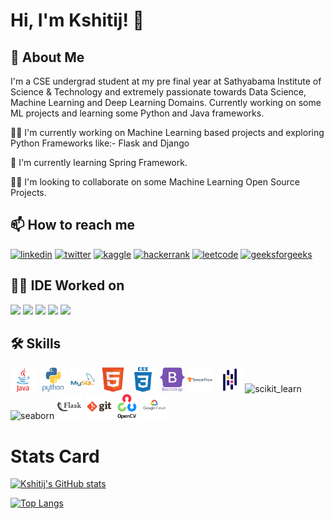 # Hi, I'm Kshitij! 👋
## 🚀 About Me
I'm a CSE undergrad student at my pre final year at Sathyabama Institute of Science & Technology and extremely passionate towards Data Science, Machine Learning and Deep Learning Domains. Currently working on some ML projects and learning some Python and Java frameworks.

👩‍💻 I'm currently working on Machine Learning based projects and exploring Python Frameworks like:- Flask and Django

🧠 I'm currently learning Spring Framework.

👯‍♀️ I'm looking to collaborate on some Machine Learning Open Source Projects.

## 📫 How to reach me 
[![linkedin](https://img.shields.io/badge/linkedin-0A66C2?style=for-the-badge&logo=linkedin&logoColor=white)](https://www.linkedin.com/in/kshitij-barnwal-430082200/) [![twitter](https://img.shields.io/badge/twitter-1DA1F2?style=for-the-badge&logo=twitter&logoColor=white)](https://twitter.com/kshibarn) [![kaggle](https://img.shields.io/badge/Kaggle-20BEFF?style=for-the-badge&logo=Kaggle&logoColor=white)](https://www.kaggle.com/kshitijbarnwal) [![hackerrank](https://img.shields.io/badge/-Hackerrank-2EC866?style=for-the-badge&logo=HackerRank&logoColor=white)](https://www.hackerrank.com/kshibarn) [![leetcode](https://img.shields.io/badge/-LeetCode-FFA116?style=for-the-badge&logo=LeetCode&logoColor=black)](https://leetcode.com/kshibarn/) [![geeksforgeeks](https://img.shields.io/badge/GeeksforGeeks-298D46?style=for-the-badge&logo=geeksforgeeks&logoColor=white)](https://auth.geeksforgeeks.org/user/kshitijghaziabad/profile)

## 👩‍💻 IDE Worked on
<img src="https://img.shields.io/badge/Visual_Studio_Code-0078D4?style=for-the-badge&logo=visual%20studio%20code&logoColor=white" height="20"/> <img src="https://img.shields.io/badge/PyCharm-000000.svg?&style=for-the-badge&logo=PyCharm&logoColor=white" height="20"/> <img src="https://img.shields.io/badge/Colab-F9AB00?style=for-the-badge&logo=googlecolab&color=525252" height="20"/> <img src="https://img.shields.io/badge/Eclipse-2C2255?style=for-the-badge&logo=eclipse&logoColor=white" height="20"/> <img src="https://img.shields.io/badge/sublime_text-%23575757.svg?&style=for-the-badge&logo=sublime-text&logoColor=important" height="20"/>

## 🛠 Skills
<div>
  <img src="https://github.com/devicons/devicon/blob/master/icons/java/java-original-wordmark.svg" title="Java" alt="Java" width="40" height="40"/>&nbsp;
  <img src="https://github.com/devicons/devicon/blob/master/icons/python/python-original-wordmark.svg" title="Python" alt="Python" width="40" height="40"/>&nbsp;
  <img src="https://github.com/devicons/devicon/blob/master/icons/mysql/mysql-original-wordmark.svg" title="MySQL"  alt="MySQL" width="40" height="40"/>&nbsp;
  <img src="https://github.com/devicons/devicon/blob/master/icons/html5/html5-original.svg" title="HTML5" alt="HTML" width="40" height="40"/>&nbsp;
  <img src="https://github.com/devicons/devicon/blob/master/icons/css3/css3-plain-wordmark.svg"  title="CSS3" alt="CSS" width="40" height="40"/>&nbsp;
  <img src="https://raw.githubusercontent.com/devicons/devicon/master/icons/bootstrap/bootstrap-plain-wordmark.svg" alt="bootstrap" width="40" height="40"/>
  <img src="https://github.com/devicons/devicon/blob/master/icons/tensorflow/tensorflow-original-wordmark.svg" title="Tensorflow" alt="Tensorflow" width="40" height="40"/>&nbsp;
  <img src="https://raw.githubusercontent.com/devicons/devicon/2ae2a900d2f041da66e950e4d48052658d850630/icons/pandas/pandas-original.svg" alt="pandas" width="40" height="40"/>
  <img src="https://upload.wikimedia.org/wikipedia/commons/0/05/Scikit_learn_logo_small.svg" alt="scikit_learn" width="40" height="40"/>
  <img src="https://seaborn.pydata.org/_images/logo-mark-lightbg.svg" alt="seaborn" width="40" height="40"/>
  <img src="https://github.com/devicons/devicon/blob/master/icons/flask/flask-original-wordmark.svg" title="Flask" alt="Flask" width="40" height="40"/>&nbsp;
  <img src="https://github.com/devicons/devicon/blob/master/icons/git/git-original-wordmark.svg" title="Git" **alt="Git" width="40" height="40"/>
  <img src="https://github.com/devicons/devicon/blob/master/icons/opencv/opencv-original-wordmark.svg" title="OpenCV" **alt="OpenCV" width="40" height="40"/>
  <img src="https://github.com/devicons/devicon/blob/master/icons/googlecloud/googlecloud-original-wordmark.svg" title="GoogleCLoud" **alt="GoogleCloud" width="40" height="40"/>
</div>

# Stats Card
[![Kshitij's GitHub stats](https://github-readme-stats.vercel.app/api?username=kshibarn&show_icons=true&theme=dark)](https://github.com/anuraghazra/github-readme-stats)

[![Top Langs](https://github-readme-stats.vercel.app/api/top-langs/?username=kshibarn&theme=dark)](https://github.com/anuraghazra/github-readme-stats)
